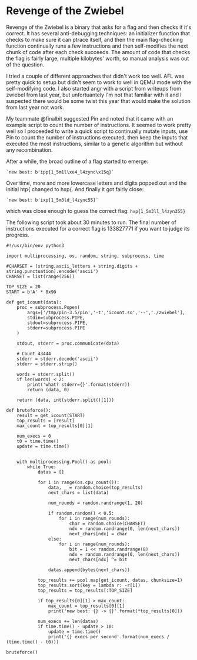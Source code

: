 Revenge of the Zwiebel
===

Revenge of the Zwiebel is a binary that asks for a flag and then checks if it's
correct. It has several anti-debugging techniques: an initializer function that
checks to make sure it can ptrace itself, and then the main flag-checking
function continually runs a few instructions and then self-modifies the next
chunk of code after each check succeeds. The amount of code that checks the
flag is fairly large, multiple kilobytes' worth, so manual analysis was out of
the question.

I tried a couple of different approaches that didn't work too well. AFL was
pretty quick to setup but didn't seem to work to well in QEMU mode with the
self-modifying code. I also started angr with a script from writeups from
zwiebel from last year, but unfortuantely I'm not that familiar with it and
I suspected there would be some twist this year that would make the solution
from last year not work.

My teammate @finalbit suggested Pin and noted that it came with an example
script to count the number of instructions. It seemed to work pretty well
so I proceeded to write a quick script to continually mutate inputs, use
Pin to count the number of instructions executed, then keep the inputs that
executed the most instructions, similar to a genetic algorithm but without
any recombination.

After a while, the broad outline of a flag started to emerge:

    `new best: b'ipp{1_5m1l\xe4_l4zync\x15q}`

Over time, more and more lowercase letters and digits popped out and
the initial htp{ changed to hxp{. And finally it got fairly close:

    `new best: b'ixp{1_5m3ld_l4zync55}`

which was close enough to guess the correct flag: `hxp{1_5m3ll_l4zyn355}`

The following script took about 30 minutes to run. The final number of
instructions executed for a correct flag is 133827771 if you want to judge
its progress.

    #!/usr/bin/env python3

    import multiprocessing, os, random, string, subprocess, time

    #CHARSET = (string.ascii_letters + string.digits + string.punctuation).encode('ascii')
    CHARSET = list(range(256))

    TOP_SIZE = 20
    START = b'A' * 0x90

    def get_icount(data):
        proc = subprocess.Popen(
            args=['/tmp/pin-3.5/pin','-t','icount.so','--','./zwiebel'],
            stdin=subprocess.PIPE,
            stdout=subprocess.PIPE,
            stderr=subprocess.PIPE
        )

        stdout, stderr = proc.communicate(data)

        # Count 43444
        stderr = stderr.decode('ascii')
        stderr = stderr.strip()

        words = stderr.split()
        if len(words) < 2:
            print('what? stderr={}'.format(stderr))
            return (data, 0)

        return (data, int(stderr.split()[1]))

    def bruteforce():
        result = get_icount(START)
        top_results = [result]
        max_count = top_results[0][1]

        num_execs = 0
        t0 = time.time()
        update = time.time()


        with multiprocessing.Pool() as pool:
            while True:
                datas = []

                for i in range(os.cpu_count()):
                    data, _ = random.choice(top_results)
                    next_chars = list(data)

                    num_rounds = random.randrange(1, 20)

                    if random.random() < 0.5:
                        for i in range(num_rounds):
                            char = random.choice(CHARSET)
                            ndx = random.randrange(0, len(next_chars))
                            next_chars[ndx] = char
                    else:
                        for i in range(num_rounds):
                            bit = 1 << random.randrange(8)
                            ndx = random.randrange(0, len(next_chars))
                            next_chars[ndx] ^= bit

                    datas.append(bytes(next_chars))

                top_results += pool.map(get_icount, datas, chunksize=1)
                top_results.sort(key = lambda r: -r[1])
                top_results = top_results[:TOP_SIZE]

                if top_results[0][1] > max_count:
                    max_count = top_results[0][1]
                    print('new best: {} -> {}'.format(*top_results[0]))

                num_execs += len(datas)
                if time.time() - update > 10:
                    update = time.time()
                    print('{} execs per second'.format(num_execs / (time.time() - t0)))

    bruteforce()
